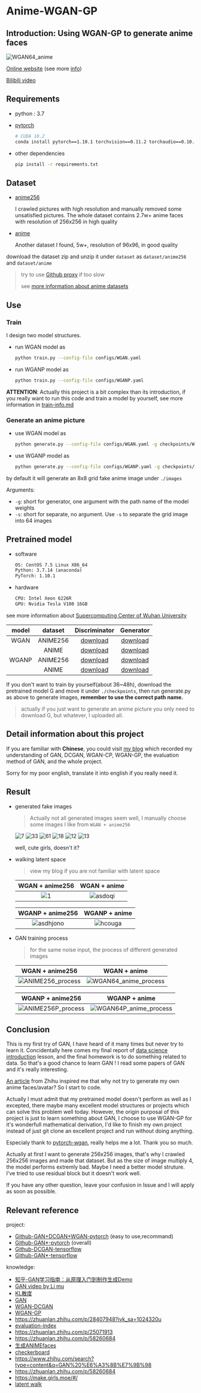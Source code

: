 # Anime-WGAN-GP

## Introduction: Using WGAN-GP to generate anime faces

![WGAN64_anime](https://raw.githubusercontent.com/learner-lu/picbed/master/WGAN64_anime.png)

[Online website](https://visual.kamilu.top) (see more [info](https://github.com/luzhixing12345/pytorch-model-deployment/tree/web-server))

[Bilibili video](https://www.bilibili.com/video/BV1cr4y147s8)

## Requirements

- python : 3.7
- [pytorch](https://pytorch.org/get-started/previous-versions/)

  ```bash
  # CUDA 10.2
  conda install pytorch==1.10.1 torchvision==0.11.2 torchaudio==0.10.1 cudatoolkit=10.2 -c pytorch
  ```

- other dependencies

  ```bash
  pip install -r requirements.txt
  ```

## Dataset

- [anime256](https://github.com/luzhixing12345/anime-face-dataset/releases/download/v0.0.1/anime256.zip)

  I crawled pictures with high resolution and manually removed some unsatisfied pictures. The whole dataset contains 2.7w+ anime faces with resolution of 256x256 in high quality

- [anime](https://github.com/luzhixing12345/Anime-WGAN/releases/download/v0.0.2/faces.zip)

  Another dataset I found, 5w+, resolution of 96x96, in good quality

download the dataset zip and unzip it under `dataset` as `dataset/anime256` and `dataset/anime`

> try to use [Github proxy](https://ghproxy.com/) if too slow
>
> see [more information about anime datasets](https://github.com/luzhixing12345/anime-face-dataset)

## Use

### Train

I design two model structures.

- run WGAN model as

  ```bash
  python train.py --config-file configs/WGAN.yaml
  ```

- run WGANP model as

  ```bash
  python train.py --config-file configs/WGANP.yaml
  ```

**ATTENTION**: Actually this project is a bit complex than its introduction, if you really want to run this code and train a model by yourself, see more information in [train-info.md](./en-train-info.md)

### Generate an anime picture

- use WGAN model as

  ```bash
  python generate.py --config-file configs/WGAN.yaml -g checkpoints/WGAN/WGAN_G_epoch_39999.pth.pth
  ```

- use WGANP model as

  ```bash
  python generate.py --config-file configs/WGANP.yaml -g checkpoints/WGANP/WGANP_G_epoch_39999.pth.pth
  ```

by default it will generate an 8x8 grid fake anime image under `./images`

Arguments:

- `-g`: short for generator, one argument with the path name of the model weights
- `-s`: short for separate, no argument. Use `-s` to separate the grid image into 64 images

## Pretrained model

- software

  ```txt
  OS: CentOS 7.5 Linux X86_64
  Python: 3.7.14 (anaconda)
  PyTorch: 1.10.1
  ```

- hardware

  ```txt
  CPU: Intel Xeon 6226R
  GPU: Nvidia Tesla V100 16GB
  ```

see more information about [Supercomputing Center of Wuhan University](http://hpc.whu.edu.cn/index.htm)

|model|dataset|Discriminator|Generator|
|:--:|:--:|:--:|:--:|
|WGAN|ANIME256|[download](https://github.com/luzhixing12345/Anime-WGAN/releases/download/v0.0.4/WGAN_D_ANIME256.pth)|[download](https://github.com/luzhixing12345/Anime-WGAN/releases/download/v0.0.4/WGAN_G_ANIME256.pth)|
||ANIME|[download](https://github.com/luzhixing12345/Anime-WGAN/releases/download/v0.0.4/WGAN_D_ANIME.pth)|[download](https://github.com/luzhixing12345/Anime-WGAN/releases/download/v0.0.4/WGAN_G_ANIME.pth)|
|WGANP|ANIME256|[download](https://github.com/luzhixing12345/Anime-WGAN/releases/download/v0.0.4/WGANP_D_ANIME256.pth)|[download](https://github.com/luzhixing12345/Anime-WGAN/releases/download/v0.0.4/WGANP_G_ANIME256.pth)|
||ANIME|[download](https://github.com/luzhixing12345/Anime-WGAN/releases/download/v0.0.4/WGANP_D_ANIME.pth)|[download](https://github.com/luzhixing12345/Anime-WGAN/releases/download/v0.0.4/WGANP_G_ANIME.pth)|

If you don't want to train by yourself(about 36~48h), download the pretrained model G and move it under `./checkpoints`, then run generate.py as above to generate images, **remember to use the correct path name.**

> actually if you just want to generate an anime picture you only need to download G, but whatever, I uploaded all.

## Detail information about this project

If you are familiar with **Chinese**, you could visit [my blog](https://luzhixing12345.github.io/tags/GAN/) which recorded my understanding of GAN, DCGAN, WGAN-CP, WGAN-GP, the evaluation method of GAN, and the whole project.

Sorry for my poor english, translate it into english if you really need it.

## Result

- generated fake images

  > Actually not all generated images seem well, I manually choose some images I like from `WGAN + anime256`

  ![7](https://raw.githubusercontent.com/learner-lu/picbed/master/7.png) ![33](https://raw.githubusercontent.com/learner-lu/picbed/master/33.png) ![61](https://raw.githubusercontent.com/learner-lu/picbed/master/61.png) ![18](https://raw.githubusercontent.com/learner-lu/picbed/master/18.png) ![12](https://raw.githubusercontent.com/learner-lu/picbed/master/12.png) ![13](https://raw.githubusercontent.com/learner-lu/picbed/master/13.png)

  well, cute girls, doesn't it?

- walking latent space

  > view my blog if you are not familiar with latent space

  |WGAN + anime256|WGAN + anime|
  |:--:|:--:|
  |![1](https://raw.githubusercontent.com/learner-lu/picbed/master/walking_latent_space.gif)|![asdoqi](https://raw.githubusercontent.com/learner-lu/picbed/master/asdoqi.gif)|

  |WGANP + anime256|WGANP + anime|
  |:--:|:--:|
  |![asdhjono](https://raw.githubusercontent.com/learner-lu/picbed/master/asdhjono.gif)|![hcouga](https://raw.githubusercontent.com/learner-lu/picbed/master/hcouga.gif)|

- GAN training process

  > for the same noise input, the process of different generated images

  |WGAN + anime256|WGAN + anime|
  |:--:|:--:|
  |![ANIME256_process](https://raw.githubusercontent.com/learner-lu/picbed/master/ANIME256_process.gif)|![WGAN64_anime_process](https://raw.githubusercontent.com/learner-lu/picbed/master/WGAN64_anime_process.gif)|

  |WGANP + anime256|WGANP + anime|
  |:--:|:--:|
  |![ANIME256P_process](https://raw.githubusercontent.com/learner-lu/picbed/master/ANIME256P_process.gif)|![WGAN64P_anime_process](https://raw.githubusercontent.com/learner-lu/picbed/master/WGAN64P_anime_process.gif)|

## Conclusion

This is my first try of GAN, I have heard of it many times but never try to learn it. Concidentally here comes my final report of [data science introduction](https://github.com/luzhixing12345/data-science-introduction) lesson, and the final homework is to do something related to data. So that's a good chance to learn GAN ! I read some papers of GAN and it's really interesting.

[An article](https://zhuanlan.zhihu.com/p/24767059) from Zhihu inspired me that why not try to generate my own anime faces/avatar? So I start to code.

Actually I must admit that my pretrained model doesn't perform as well as I excepted, there maybe many excellent model structures or projects which can solve this problem well today. However, the origin purposal of this project is just to learn something about GAN, I choose to use WGAN-GP for it's wonderfull mathematical derivation, I'd like to finish my own project instead of just git clone an excellent project and run without doing anything.

Especialy thank to [pytorch-wgan](https://github.com/Zeleni9/pytorch-wgan), really helps me a lot. Thank you so much.

Actually at first I want to generate 256x256 images, that's why I crawled 256x256 images and made that dataset. But as the size of image multiply 4, the model performs extremly bad. Maybe I need a better model struture. I've tried to use residual block but it doesn't work well.

If you have any other question, leave your confusion in Issue and I will apply as soon as possible.

## Relevant reference

project:

- [Github-GAN+DCGAN+WGAN-pytorch](https://github.com/Zeleni9/pytorch-wgan) (easy to use,recommand)
- [Github-GAN*-pytorch](https://github.com/eriklindernoren/PyTorch-GAN) (overall)
- [Github-DCGAN-tensorflow](https://github.com/carpedm20/DCGAN-tensorflow)
- [Github-GAN*-tensorflow](https://github.com/YadiraF/GAN)

knowledge:

- [知乎-GAN学习指南：从原理入门到制作生成Demo](https://zhuanlan.zhihu.com/p/24767059)
- [GAN video by Li mu](https://www.bilibili.com/video/BV1rb4y187vD)
- [KL散度](https://zhuanlan.zhihu.com/p/365400000)
- [GAN](https://www.zhihu.com/search?q=GAN&type=content&sort=upvoted_count)
- [WGAN-DCGAN](https://github.com/martinarjovsky/WassersteinGAN/blob/master/models/dcgan.py)
- [WGAN-GP](https://github.com/EmilienDupont/wgan-gp)
- https://zhuanlan.zhihu.com/p/28407948?ivk_sa=1024320u
- [evaluation-index](https://zhuanlan.zhihu.com/p/432965561)
- https://zhuanlan.zhihu.com/p/25071913
- https://zhuanlan.zhihu.com/p/58260684
- [生成ANIMEfaces](https://arxiv.org/pdf/1708.05509.pdf)
- [checkerboard](https://distill.pub/2016/deconv-checkerboard/)
- https://www.zhihu.com/search?type=content&q=GAN%20%E6%A3%8B%E7%9B%98
- https://zhuanlan.zhihu.com/p/58260684
- https://make.girls.moe/#/
- [latent walk](https://www.zhihu.com/search?type=content&q=latent%20walk)
